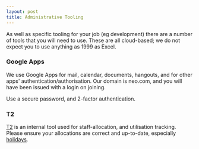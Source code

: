 ```yaml
---
layout: post
title: Administrative Tooling
---
```


As well as specific tooling for your job (eg development) there are a number of tools that you will need to use. These are all cloud-based; we do not expect you to use anything as 1999 as Excel.

### Google Apps

<a name="google_apps"></a>

We use Google Apps for mail, calendar, documents, hangouts, and for other apps' authentication/authorisation. Our domain is neo.com, and you will have been issued with a login on joining.

Use a secure password, and 2-factor authentication.

### T2

<a name="t2"></a>

[T2](https://t2.neo.com/offices/edinburgh) is an internal tool used for staff-allocation, and utilisation tracking. Please ensure your allocations are correct and up-to-date, especially [holidays](/2013/11/29/holidays.html).


